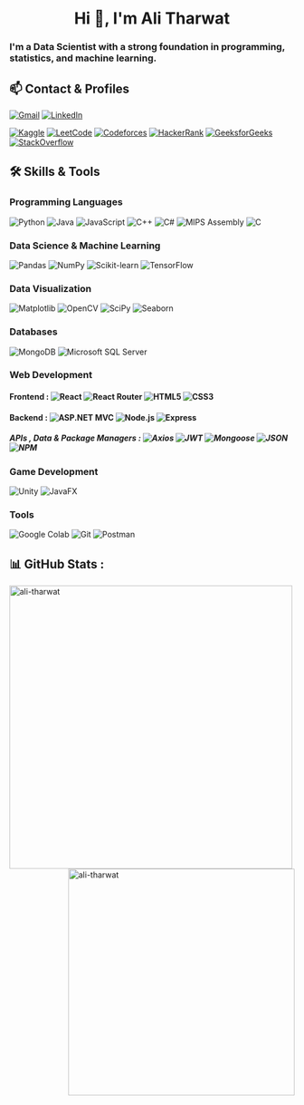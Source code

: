 <h1 align="center">Hi 👋, I'm Ali Tharwat</h1>
<h3 align="left-start">   I'm a Data Scientist with a strong foundation in programming, statistics, and machine learning.</h3>


## 📫 Contact & Profiles
[![Gmail](https://img.shields.io/badge/Gmail-D14836?style=for-the-badge&logo=gmail&logoColor=white)](mailto:alimotharwat@gmail.com)  [![LinkedIn](https://custom-icon-badges.demolab.com/badge/LinkedIn-0A66C2?style=for-the-badge&logo=linkedin-white&logoColor=fff)](https://linkedin.com/in/ali-tharwat) 

[![Kaggle](https://img.shields.io/badge/-Kaggle-20BEFF?style=for-the-badge&logo=kaggle&logoColor=white)](https://kaggle.com/alimtharwat)  [![LeetCode](https://img.shields.io/badge/-LeetCode-FFA116?style=for-the-badge&logo=LeetCode&logoColor=fe9f16&color=black)](https://leetcode.com/alitharwat)  [![Codeforces](https://img.shields.io/badge/-Codeforces-1F8ACB?style=for-the-badge&logo=codeforces&logoColor=white)](https://codeforces.com/profile/alitharwat) [![HackerRank](https://img.shields.io/badge/-Hackerrank-2EC866?style=for-the-badge&logo=HackerRank&logoColor=black)](https://www.hackerrank.com/ali_tharwat)  [![GeeksforGeeks](https://img.shields.io/badge/GeeksforGeeks-298D46?style=for-the-badge&logo=geeksforgeeks&logoColor=white)](https://auth.geeksforgeeks.org/user/aalimohamtl8s)
[![StackOverflow](https://img.shields.io/badge/Stack_Overflow-FE7A16?style=for-the-badge&logo=stack-overflow&logoColor=white)](https://stackoverflow.com/users/28046874/ali-tharwat)

## 🛠️ Skills & Tools

### Programming Languages
![Python](https://img.shields.io/badge/-Python-3776AB?style=for-the-badge&logo=python&logoColor=white)
![Java](https://img.shields.io/badge/-Java-007396?style=for-the-badge&logo=openjdk&)
![JavaScript](https://img.shields.io/badge/-JavaScript-F7DF1E?style=for-the-badge&logo=javascript&logoColor=black)
![C++](https://img.shields.io/badge/-C++-00599C?style=for-the-badge&logo=cplusplus&logoColor=white)
![C#](https://custom-icon-badges.demolab.com/badge/C%23-%23239120.svg?style=for-the-badge&logo=cshrp&logoColor=white&color=692a7a)
![MIPS Assembly](https://img.shields.io/badge/-MIPS%20Assembly-003366?style=for-the-badge&logo=assemblyscript&logoColor=white)
![C](https://img.shields.io/badge/-C-A8B9CC?style=for-the-badge&logo=c&logoColor=white&color=blue)

### Data Science & Machine Learning
![Pandas](https://img.shields.io/badge/-Pandas-150458?style=for-the-badge&logo=pandas&logoColor=white)
![NumPy](https://img.shields.io/badge/-NumPy-013243?style=for-the-badge&logo=numpy&logoColor=white)
![Scikit-learn](https://img.shields.io/badge/-Scikit--learn-F7931E?style=for-the-badge&logo=scikit-learn&logoColor=white)
![TensorFlow](https://img.shields.io/badge/-TensorFlow-FF6F00?style=for-the-badge&logo=tensorflow&logoColor=white)

### Data Visualization
![Matplotlib](https://custom-icon-badges.demolab.com/badge/Matplotlib-71D291?style=for-the-badge&logo=matplotlib)
![OpenCV](https://img.shields.io/badge/-OpenCV-5C3EE8?style=for-the-badge&logo=opencv&logoColor=white)
![SciPy](https://img.shields.io/badge/-SciPy-8CAAE6?style=for-the-badge&logo=scipy&logoColor=white)
![Seaborn](https://img.shields.io/badge/-Seaborn-5C8EBC?style=for-the-badge&logo=pypi&logoColor=white)

### Databases
![MongoDB](https://img.shields.io/badge/-MongoDB-47A248?style=for-the-badge&logo=mongodb&logoColor=white)
![Microsoft SQL Server](https://custom-icon-badges.demolab.com/badge/Microsoft%20SQL%20Server-CC2927?style=for-the-badge&logo=mssqlserver-white&logoColor=white)

### Web Development

#### Frontend : ![React](https://img.shields.io/badge/-React-61DAFB?style=for-the-badge&logo=react&logoColor=black) ![React Router](https://img.shields.io/badge/React_Router-CA4245?style=for-the-badge&logo=react-router&logoColor=white) ![HTML5](https://img.shields.io/badge/-HTML5-E34F26?style=for-the-badge&logo=html5&logoColor=white) ![CSS3](https://img.shields.io/badge/CSS3-639?style=for-the-badge&logo=css&logoColor=fff)

#### Backend : ![ASP.NET MVC](https://img.shields.io/badge/-ASP.NET%20MVC-512BD4?style=for-the-badge&logo=dotnet&logoColor=white) ![Node.js](https://img.shields.io/badge/-Node.js-339933?style=for-the-badge&logo=node.js&logoColor=white) ![Express](https://img.shields.io/badge/-Express-000000?style=for-the-badge&logo=express&logoColor=white)

##### APIs , Data & Package Managers : ![Axios](https://img.shields.io/badge/axios-671ddf?&style=for-the-badge&logo=axios&logoColor=white) ![JWT](https://img.shields.io/badge/JWT-000000?style=for-the-badge&logo=JSON%20web%20tokens&logoColor=white) ![Mongoose](https://img.shields.io/badge/-Mongoose-880000?style=for-the-badge&logo=mongodb&logoColor=white) ![JSON](https://img.shields.io/badge/JSON-000000?style=for-the-badge&logo=json&logoColor=white) ![NPM](https://img.shields.io/badge/npm-CB3837?style=for-the-badge&logo=npm&logoColor=fff)


### Game Development
![Unity](https://img.shields.io/badge/-Unity-000000?style=for-the-badge&logo=unity&logoColor=white)
![JavaFX](https://img.shields.io/badge/-JavaFX-ED8B00?style=for-the-badge&logo=openjdk&logoColor=white)

### Tools

![Google Colab](https://img.shields.io/badge/Google%20Colab-F9AB00?style=for-the-badge&logo=googlecolab&logoColor=fff)
![Git](https://img.shields.io/badge/-Git-F05032?style=for-the-badge&logo=git&logoColor=white)
![Postman](https://img.shields.io/badge/-Postman-FF6C37?style=for-the-badge&logo=postman&logoColor=white)

## 📊 GitHub Stats :
<p>
  <img 
    align="left" 
    src="https://github-readme-stats.vercel.app/api/top-langs?username=ali-tharwat&show_icons=true&locale=en&layout=compact&theme=tokyonight&card_width=500" 
    alt="ali-tharwat" 
    width="500"
  />
</p>
<p>
  <img 
    align="right" 
    src="https://github-readme-streak-stats.herokuapp.com/?user=ali-tharwat&theme=tokyonight" 
    alt="ali-tharwat" 
    width="400"
  />
</p>
